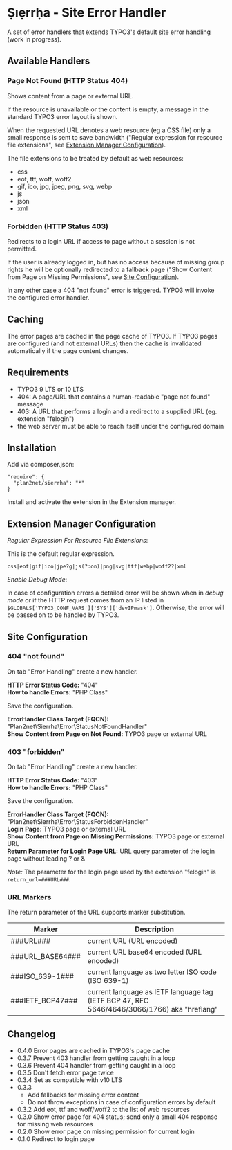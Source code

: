 # Ṣıẹrrḥa - Site Error Handler

A set of error handlers that extends TYPO3's default site error handling (work in progress).

## Available Handlers

### Page Not Found (HTTP Status 404)

Shows content from a page or external URL.

If the resource is unavailable or the content is empty, a message in the standard TYPO3 error layout is shown.

When the requested URL denotes a web resource (eg a CSS file) only a small response is sent to save bandwidth
("Regular expression for resource file extensions", see [Extension Manager Configuration][em]).

The file extensions to be treated by default as web resources:

* css
* eot, ttf, woff, woff2
* gif, ico, jpg, jpeg, png, svg, webp
* js
* json
* xml

### Forbidden (HTTP Status 403)

Redirects to a login URL if access to page without a session is not permitted.

If the user is already logged in, but has no access because of missing group rights he will be optionally redirected to
a fallback page ("Show Content from Page on Missing Permissions", see [Site Configuration][site]).

In any other case a 404 "not found" error is triggered. TYPO3 will invoke the configured error handler.

## Caching

The error pages are cached in the page cache of TYPO3. If TYPO3 pages are configured (and not external URLs)
then the cache is invalidated automatically if the page content changes.

## Requirements

* TYPO3 9 LTS or 10 LTS
* 404: A page/URL that contains a human-readable "page not found" message
* 403: A URL that performs a login and a redirect to a supplied URL (eg. extension "felogin")
* the web server must be able to reach itself under the configured domain

## Installation

Add via composer.json:

```
"require": {
  "plan2net/sierrha": "*"
}
```

Install and activate the extension in the Extension manager.

## Extension Manager Configuration

_Regular Expression For Resource File Extensions_:

This is the default regular expression.

`css|eot|gif|ico|jpe?g|js(?:on)|png|svg|ttf|webp|woff2?|xml`

_Enable Debug Mode_:

In case of configuration errors a detailed error will be shown when in _debug mode_ or if the HTTP request comes from an
IP listed in `$GLOBALS['TYPO3_CONF_VARS']['SYS']['devIPmask']`. Otherwise, the error will be passed on to be handled by
TYPO3.

## Site Configuration

### 404 "not found"

On tab "Error Handling" create a new handler.

**HTTP Error Status Code:** "404"  
**How to handle Errors:** "PHP Class"

Save the configuration.

**ErrorHandler Class Target (FQCN):** "Plan2net\Sierrha\Error\StatusNotFoundHandler"  
**Show Content from Page on Not Found:** TYPO3 page or external URL

### 403 "forbidden"

On tab "Error Handling" create a new handler.

**HTTP Error Status Code:** "403"  
**How to handle Errors:** "PHP Class"

Save the configuration.

**ErrorHandler Class Target (FQCN):** "Plan2net\Sierrha\Error\StatusForbiddenHandler"  
**Login Page:** TYPO3 page or external URL  
**Show Content from Page on Missing Permissions:** TYPO3 page or external URL  
**Return Parameter for Login Page URL:** URL query parameter of the login page without leading ? or &

_Note:_ The parameter for the login page used by the extension "felogin" is `return_url=###URL###`.

### URL Markers

The return parameter of the URL supports marker substitution.

Marker | Description
------ | -----------
###URL### |current URL (URL encoded)
###URL_BASE64### | current URL base64 encoded (URL encoded)
###ISO_639-1### | current language as two letter ISO code (ISO 639-1)
###IETF_BCP47### | current language as IETF language tag (IETF BCP 47, RFC 5646/4646/3066/1766) aka "hreflang"

## Changelog

* 0.4.0 Error pages are cached in TYPO3's page cache
* 0.3.7 Prevent 403 handler from getting caught in a loop
* 0.3.6 Prevent 404 handler from getting caught in a loop
* 0.3.5 Don't fetch error page twice
* 0.3.4 Set as compatible with v10 LTS
* 0.3.3
    * Add fallbacks for missing error content
    * Do not throw exceptions in case of configuration errors by default
* 0.3.2 Add eot, ttf and woff/woff2 to the list of web resources
* 0.3.0 Show error page for 404 status; send only a small 404 response for missing web resources
* 0.2.0 Show error page on missing permission for current login
* 0.1.0 Redirect to login page

[em]: #extension-manager-configuration

[site]: #site-configuration
